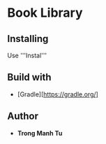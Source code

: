 # Book Library

## Installing
Use '''Instal''' 

## Build with
* [Gradle][https://gradle.org/]

## Author
* **Trong Manh Tu**
